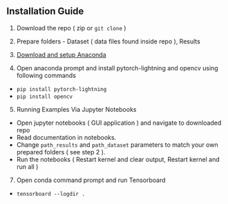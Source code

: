 ## Installation Guide

1) Download the repo ( zip or `git clone` )

2) Prepare folders - Dataset ( data files found inside repo ), Results

3) [Download and setup Anaconda](https://docs.anaconda.com/anaconda/install/windows/)

4) Open anaconda prompt and install pytorch-lightning and opencv using following commands

- `pip install pytorch-lightning`
- `pip install opencv`

5) Running Examples Via Jupyter Notebooks

- Open jupyter notebooks ( GUI application ) and navigate to downloaded repo
- Read documentation in notebooks. 
- Change `path_results` and `path_dataset` parameters to match your own prepared folders ( see step 2 ). 
- Run the notebooks ( Restart kernel and clear output, Restart kernel and run all )

7) Open conda command prompt and run Tensorboard

- `tensorboard --logdir .`

